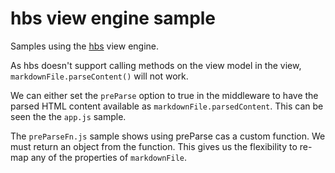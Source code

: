 # hbs view engine sample

Samples using the [hbs](https://github.com/donpark/hbs) view engine.

As hbs doesn't support calling methods on the view model in the view, `markdownFile.parseContent()` will not work.

We can either set the `preParse` option to true in the middleware to have the parsed HTML content available as `markdownFile.parsedContent`.
This can be seen the the `app.js` sample.

The `preParseFn.js` sample shows using preParse cas a custom function.  We must return an object from the function.  This gives us the
flexibility to re-map any of the properties of `markdownFile`.
